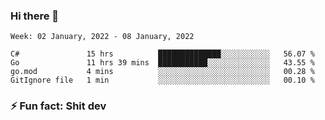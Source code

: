 ### Hi there 👋
<!--START_SECTION:waka-->
```text
Week: 02 January, 2022 - 08 January, 2022

C#               15 hrs          ██████████████░░░░░░░░░░░   56.07 % 
Go               11 hrs 39 mins  ███████████░░░░░░░░░░░░░░   43.55 % 
go.mod           4 mins          ░░░░░░░░░░░░░░░░░░░░░░░░░   00.28 % 
GitIgnore file   1 min           ░░░░░░░░░░░░░░░░░░░░░░░░░   00.10 % 
```
<!--END_SECTION:waka-->
<!--
**TG4LAaron/TG4LAaron** is a ✨ _special_ ✨ repository because its `README.md` (this file) appears on your GitHub profile.

Here are some ideas to get you started:

- 🔭 I’m currently working on ...
- 🌱 I’m currently learning ...
- 👯 I’m looking to collaborate on ...
- 🤔 I’m looking for help with ...
- 💬 Ask me about ...
- 📫 How to reach me: ...
- 😄 Pronouns: ...
- ⚡ Fun fact: ...
-->
### ⚡ Fun fact: Shit dev
